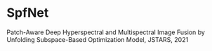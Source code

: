# SpfNet
Patch-Aware Deep Hyperspectral and Multispectral Image Fusion by Unfolding Subspace-Based Optimization Model, JSTARS, 2021
